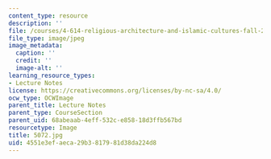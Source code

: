 ```yaml
---
content_type: resource
description: ''
file: /courses/4-614-religious-architecture-and-islamic-cultures-fall-2002/4551e3efaeca29b3817981d38da224d8_5072.jpg
file_type: image/jpeg
image_metadata:
  caption: ''
  credit: ''
  image-alt: ''
learning_resource_types:
- Lecture Notes
license: https://creativecommons.org/licenses/by-nc-sa/4.0/
ocw_type: OCWImage
parent_title: Lecture Notes
parent_type: CourseSection
parent_uid: 68abeaab-4eff-532c-e858-18d3ffb567bd
resourcetype: Image
title: 5072.jpg
uid: 4551e3ef-aeca-29b3-8179-81d38da224d8
---
```

